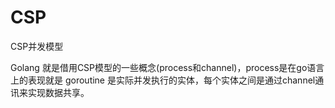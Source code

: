 # CSP

CSP并发模型

Golang 就是借用CSP模型的一些概念(process和channel)，process是在go语言上的表现就是 goroutine 是实际并发执行的实体，每个实体之间是通过channel通讯来实现数据共享。

